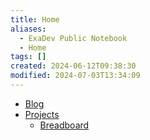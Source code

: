 ```yaml
---
title: Home
aliases:
  - ExaDev Public Notebook
  - Home
tags: []
created: 2024-06-12T09:38:30
modified: 2024-07-03T13:34:09
---
```


- [Blog](blog/index.md)
- [Projects](projects/index.md)
  - [Breadboard](projects/Breadboard/index.md)
